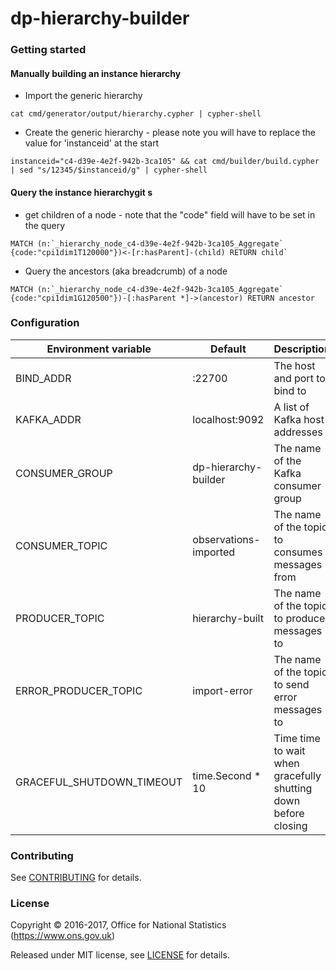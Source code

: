 dp-hierarchy-builder
================

### Getting started

#### Manually building an instance hierarchy

* Import the generic hierarchy

`cat cmd/generator/output/hierarchy.cypher | cypher-shell`

* Create the generic hierarchy - please note you will have to replace the value for 'instanceid' at the start

`instanceid="c4-d39e-4e2f-942b-3ca105" && cat cmd/builder/build.cypher | sed "s/12345/$instanceid/g" | cypher-shell`

#### Query the instance hierarchygit s

* get children of a node - note that the "code" field will have to be set in the query

``` 
MATCH (n:`_hierarchy_node_c4-d39e-4e2f-942b-3ca105_Aggregate` {code:"cpi1dim1T120000"})<-[r:hasParent]-(child) RETURN child`
```

* Query the ancestors (aka breadcrumb) of a node

```
MATCH (n:`_hierarchy_node_c4-d39e-4e2f-942b-3ca105_Aggregate` {code:"cpi1dim1G120500"})-[:hasParent *]->(ancestor) RETURN ancestor
```


### Configuration

| Environment variable      | Default               | Description
| ------------------------- | --------------------- | -----------
| BIND_ADDR                 | :22700                | The host and port to bind to
| KAFKA_ADDR                | localhost:9092        | A list of Kafka host addresses
| CONSUMER_GROUP            | dp-hierarchy-builder  | The name of the Kafka consumer group
| CONSUMER_TOPIC            | observations-imported | The name of the topic to consumes messages from
| PRODUCER_TOPIC            | hierarchy-built       | The name of the topic to produces messages to
| ERROR_PRODUCER_TOPIC      | import-error          | The name of the topic to send error messages to
| GRACEFUL_SHUTDOWN_TIMEOUT | time.Second * 10      | Time time to wait when gracefully shutting down before closing

### Contributing

See [CONTRIBUTING](CONTRIBUTING.md) for details.

### License

Copyright © 2016-2017, Office for National Statistics (https://www.ons.gov.uk)

Released under MIT license, see [LICENSE](LICENSE.md) for details.
